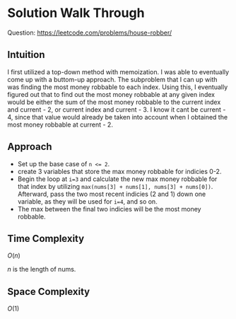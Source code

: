 # Solution Walk Through
Question: https://leetcode.com/problems/house-robber/

## Intuition
I first utilized a top-down method with memoization. I was able to eventually come up with a buttom-up approach. The subproblem that I can up with was finding the most money robbable to each index. Using this, I eventually figured out that to find out the most money robbable at any given index would be either the sum of the most money robbable to the current index and current - 2, or current index and current - 3. I know it cant be current - 4, since that value would already be taken into account when I obtained the most money robbable at current - 2.

## Approach
- Set up the base case of `n <= 2`.
- create 3 variables that store the max money robbable for indicies 0-2.
- Begin the loop at `i=3` and calculate the new max money robbable for that index by utilizing `max(nums[3] + nums[1], nums[3] + nums[0])`. Afterward, pass the two most recent indicies (2 and 1) down one variable, as they will be used for `i=4`, and so on.
- The max between the final two indicies will be the most money robbable.

## Time Complexity
$O(n)$

$n$ is the length of nums.

## Space Complexity
$O(1)$